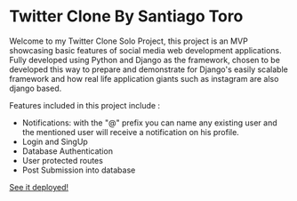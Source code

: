 # Twitter Clone By Santiago Toro 



Welcome to my Twitter Clone Solo Project, this project is an MVP showcasing basic features of social media web development applications.
Fully developed using Python and Django as the framework, chosen to be developed this way to prepare and demonstrate for Django's easily scalable framework and how real life application giants such as instagram are also django based. 

Features included in this project include :
* Notifications: with the "@" prefix you can name any existing user and the mentioned user will receive a notification on his profile. 
* Login and SingUp 
* Database Authentication 
* User protected routes
* Post Submission into database

[See it deployed!](https://calm-forest-79197.herokuapp.com/)
